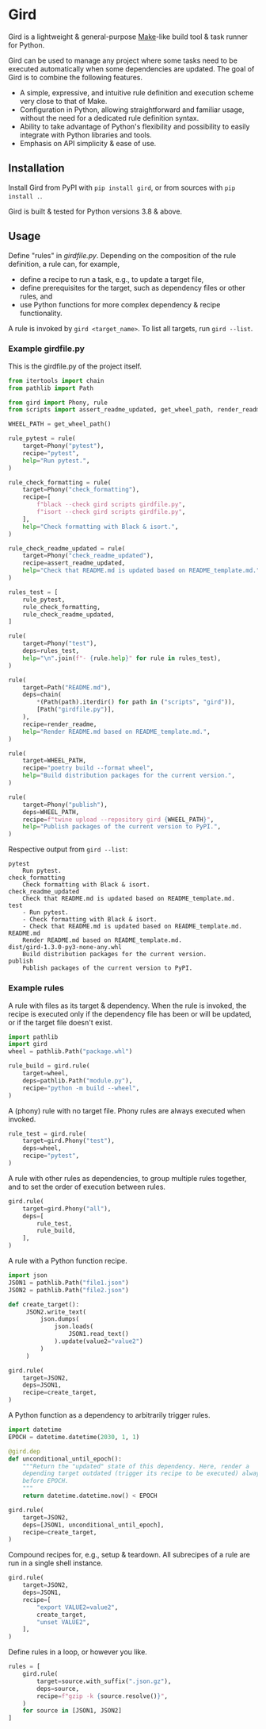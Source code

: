 [//]: # (This README.md is autogenerated from README_template.md with the script
         render_readme.py)

# Gird

Gird is a lightweight & general-purpose [Make][make]-like build tool & task
runner for Python.

[make]: https://www.gnu.org/software/make/

Gird can be used to manage any project where some tasks need to be executed
automatically when some dependencies are updated. The goal of Gird is to combine
the following features.

- A simple, expressive, and intuitive rule definition and execution scheme very
  close to that of Make.
- Configuration in Python, allowing straightforward and familiar usage, without
  the need for a dedicated rule definition syntax.
- Ability to take advantage of Python's flexibility and possibility to easily
  integrate with Python libraries and tools.
- Emphasis on API simplicity & ease of use.

## Installation

Install Gird from PyPI with `pip install gird`, or from sources with
`pip install .`.

Gird is built & tested for Python versions 3.8 & above.

## Usage

Define "rules" in *girdfile.py*. Depending on the composition of the rule
definition, a rule can, for example,

- define a recipe to run a task, e.g., to update a target file,
- define prerequisites for the target, such as dependency files or other rules,
  and
- use Python functions for more complex dependency & recipe functionality.

A rule is invoked by `gird <target_name>`. To list all targets, run
`gird --list`.

### Example girdfile.py

This is the girdfile.py of the project itself.

```python
from itertools import chain
from pathlib import Path

from gird import Phony, rule
from scripts import assert_readme_updated, get_wheel_path, render_readme

WHEEL_PATH = get_wheel_path()

rule_pytest = rule(
    target=Phony("pytest"),
    recipe="pytest",
    help="Run pytest.",
)

rule_check_formatting = rule(
    target=Phony("check_formatting"),
    recipe=[
        f"black --check gird scripts girdfile.py",
        f"isort --check gird scripts girdfile.py",
    ],
    help="Check formatting with Black & isort.",
)

rule_check_readme_updated = rule(
    target=Phony("check_readme_updated"),
    recipe=assert_readme_updated,
    help="Check that README.md is updated based on README_template.md.",
)

rules_test = [
    rule_pytest,
    rule_check_formatting,
    rule_check_readme_updated,
]

rule(
    target=Phony("test"),
    deps=rules_test,
    help="\n".join(f"- {rule.help}" for rule in rules_test),
)

rule(
    target=Path("README.md"),
    deps=chain(
        *(Path(path).iterdir() for path in ("scripts", "gird")),
        [Path("girdfile.py")],
    ),
    recipe=render_readme,
    help="Render README.md based on README_template.md.",
)

rule(
    target=WHEEL_PATH,
    recipe="poetry build --format wheel",
    help="Build distribution packages for the current version.",
)

rule(
    target=Phony("publish"),
    deps=WHEEL_PATH,
    recipe=f"twine upload --repository gird {WHEEL_PATH}",
    help="Publish packages of the current version to PyPI.",
)
```

Respective output from `gird --list`:

```
pytest
    Run pytest.
check_formatting
    Check formatting with Black & isort.
check_readme_updated
    Check that README.md is updated based on README_template.md.
test
    - Run pytest.
    - Check formatting with Black & isort.
    - Check that README.md is updated based on README_template.md.
README.md
    Render README.md based on README_template.md.
dist/gird-1.3.0-py3-none-any.whl
    Build distribution packages for the current version.
publish
    Publish packages of the current version to PyPI.
```

### Example rules

A rule with files as its target & dependency. When the rule is invoked, the
recipe is executed only if the dependency file has been or will be updated,
or if the target file doesn't exist.

```python
import pathlib
import gird
wheel = pathlib.Path("package.whl")

rule_build = gird.rule(
    target=wheel,
    deps=pathlib.Path("module.py"),
    recipe="python -m build --wheel",
)
```

A (phony) rule with no target file. Phony rules are always executed when
invoked.

```python
rule_test = gird.rule(
    target=gird.Phony("test"),
    deps=wheel,
    recipe="pytest",
)
```

A rule with other rules as dependencies, to group multiple rules together,
and to set the order of execution between rules.

```python
gird.rule(
    target=gird.Phony("all"),
    deps=[
        rule_test,
        rule_build,
    ],
)
```

A rule with a Python function recipe.

```python
import json
JSON1 = pathlib.Path("file1.json")
JSON2 = pathlib.Path("file2.json")

def create_target():
     JSON2.write_text(
         json.dumps(
             json.loads(
                 JSON1.read_text()
             ).update(value2="value2")
         )
     )

gird.rule(
    target=JSON2,
    deps=JSON1,
    recipe=create_target,
)
```

A Python function as a dependency to arbitrarily trigger rules.

```python
import datetime
EPOCH = datetime.datetime(2030, 1, 1)

@gird.dep
def unconditional_until_epoch():
    """Return the "updated" state of this dependency. Here, render a
    depending target outdated (trigger its recipe to be executed) always
    before EPOCH.
    """
    return datetime.datetime.now() < EPOCH

gird.rule(
    target=JSON2,
    deps=[JSON1, unconditional_until_epoch],
    recipe=create_target,
)
```

Compound recipes for, e.g., setup & teardown. All subrecipes of a rule are
run in a single shell instance.

```python
gird.rule(
    target=JSON2,
    deps=JSON1,
    recipe=[
        "export VALUE2=value2",
        create_target,
        "unset VALUE2",
    ],
)
```

Define rules in a loop, or however you like.

```python
rules = [
    gird.rule(
        target=source.with_suffix(".json.gz"),
        deps=source,
        recipe=f"gzip -k {source.resolve()}",
    )
    for source in [JSON1, JSON2]
]

```
